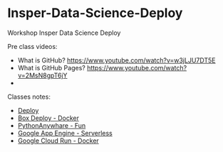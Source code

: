 # Insper-Data-Science-Deploy
Workshop Insper Data Science Deploy

Pre class videos:

- What is GitHub? https://www.youtube.com/watch?v=w3jLJU7DT5E
- What is GitHub Pages? https://www.youtube.com/watch?v=2MsN8gpT6jY
- 

Classes notes:

- [Deploy](deploy-001.ipynb)
- [Box Deploy - Docker](box-deploy-002.ipynb)
- [PythonAnywhare - Fun](pythonanywhare-003.ipynb)
- [Google App Engine - Serverless](GoogleAppEngine-0004.ipynb)
- [Google Cloud Run - Docker](GoogleCloudRun-005.ipynb)
